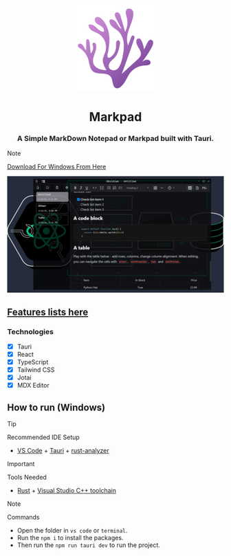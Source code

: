 <div  align="center">
    <img src="./docs/logo.png" alt="Markpad Logo" title="Markpad" width="200"/>
    <h1>Markpad</h1>
    <h3>A Simple MarkDown Notepad or Markpad built with Tauri.</h3>
</div>

> [!NOTE]  
> [Download For Windows From Here](https://github.com/Ulrich-Tonmoy/markpad/releases)

<div  align="center">
    <img src="./docs/markpad.png" alt="Markpad"/>
</div>

## [Features lists here](./docs/v-features.md)

### Technologies

- [x] Tauri
- [x] React
- [x] TypeScript
- [x] Tailwind CSS
- [x] Jotai
- [x] MDX Editor

## How to run (Windows)

> [!TIP]
> Recommended IDE Setup
>
> - [VS Code](https://code.visualstudio.com/) + [Tauri](https://marketplace.visualstudio.com/items?itemName=tauri-apps.tauri-vscode) + [rust-analyzer](https://marketplace.visualstudio.com/items?itemName=rust-lang.rust-analyzer)

> [!IMPORTANT]  
> Tools Needed
>
> - [Rust](https://www.rust-lang.org/tools/install) + [Visual Studio C++ toolchain](https://visualstudio.microsoft.com/vs/features/cplusplus/)

> [!NOTE]  
> Commands
>
> - Open the folder in `vs code` or `terminal`.
> - Run the `npm i` to install the packages.
> - Then run the `npm run tauri dev` to run the project.

